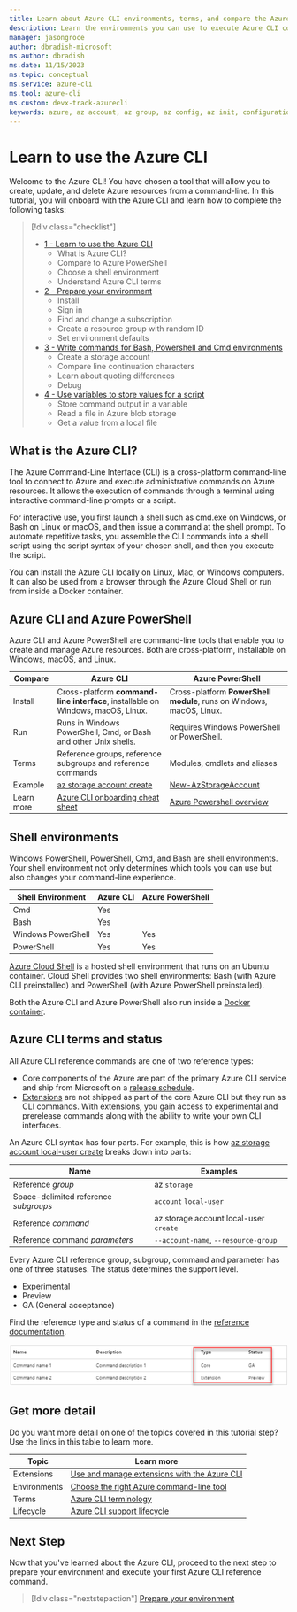 ```yaml
---
title: Learn about Azure CLI environments, terms, and compare the Azure CLI to Azure PowerShell | Microsoft Docs
description: Learn the environments you can use to execute Azure CLI commands, Azure CLI terms, how the Azure CLI compares to Azure PowerShell.
manager: jasongroce
author: dbradish-microsoft
ms.author: dbradish
ms.date: 11/15/2023
ms.topic: conceptual
ms.service: azure-cli
ms.tool: azure-cli
ms.custom: devx-track-azurecli
keywords: azure, az account, az group, az config, az init, configuration
---
```

# Learn to use the Azure CLI

Welcome to the Azure CLI! You have chosen a tool that will allow you to create, update, and delete Azure resources from a command-line. In this tutorial, you will onboard with the Azure CLI and learn how to complete the following tasks:

> [!div class="checklist"]
>
> * [1 - Learn to use the Azure CLI](#what-is-the-azure-cli)
>   * What is Azure CLI?
>   * Compare to Azure PowerShell
>   * Choose a shell environment
>   * Understand Azure CLI terms
> * [2 - Prepare your environment](./get-started-tutorial-1-prepare-environment.md)
>   * Install
>   * Sign in
>   * Find and change a subscription
>   * Create a resource group with random ID
>   * Set environment defaults
> * [3 - Write commands for Bash, Powershell and Cmd environments](./get-started-tutorial-2-work-environments.md)
>   * Create a storage account
>   * Compare line continuation characters
>   * Learn about quoting differences
>   * Debug
> * [4 - Use variables to store values for a script](./get-started-tutorial-3-use-variables.md)
>   * Store command output in a variable
>   * Read a file in Azure blob storage
>   * Get a value from a local file

## What is the Azure CLI?

The Azure Command-Line Interface (CLI) is a cross-platform command-line tool to connect to Azure and execute administrative commands on Azure resources. It allows the execution of commands through a terminal using interactive command-line prompts or a script.

For interactive use, you first launch a shell such as cmd.exe on Windows, or Bash on Linux or macOS, and then issue a command at the shell prompt. To automate repetitive tasks, you assemble the CLI commands into a shell script using the script syntax of your chosen shell, and then you execute the script.

You can install the Azure CLI locally on Linux, Mac, or Windows computers. It can also be used from a browser through the Azure Cloud Shell or run from inside a Docker container.

## Azure CLI and Azure PowerShell

Azure CLI and Azure PowerShell are command-line tools that enable you to create and manage Azure resources. Both are cross-platform, installable on Windows, macOS, and Linux.

| Compare | Azure CLI | Azure PowerShell |
|-|-|-|
|Install|Cross-platform **command-line interface**, installable on Windows, macOS, Linux. | Cross-platform **PowerShell module**, runs on Windows, macOS, Linux.
|Run|Runs in Windows PowerShell, Cmd, or Bash and other Unix shells.| Requires Windows PowerShell or PowerShell.
|Terms| Reference groups, reference subgroups and reference commands | Modules, cmdlets and aliases
|Example | [az storage account create](/cli/azure/storage/account#az-storage-account-create) | [New-AzStorageAccount](/powershell/module/az.storage/new-azstorageaccount) |
|Learn more | [Azure CLI onboarding cheat sheet](./cheat-sheet-onboarding.md) | [Azure Powershell overview](/powershell/azure/what-is-azure-powershell)

## Shell environments

Windows PowerShell, PowerShell, Cmd, and Bash are shell environments. Your shell environment not only determines which tools you can use but also changes your command-line experience.

| Shell Environment | Azure CLI | Azure PowerShell
|-|-|-|
|Cmd | Yes | |
|Bash| Yes | |
|Windows PowerShell | Yes |Yes
|PowerShell | Yes | Yes

[Azure Cloud Shell](/azure/cloud-shell/get-started) is a hosted shell environment that runs on an Ubuntu container. Cloud Shell provides two shell environments: Bash (with Azure CLI preinstalled) and PowerShell (with Azure PowerShell preinstalled).

Both the Azure CLI and Azure PowerShell also run inside a [Docker container](./run-azure-cli-docker.md).

## Azure CLI terms and status

All Azure CLI reference commands are one of two reference types:

* Core components of the Azure are part of the primary Azure CLI service and ship from Microsoft on a [release schedule](./release-notes-azure-cli.md). 
* [Extensions](./azure-cli-extensions-overview.md) are not shipped as part of the core Azure CLI but they run as CLI commands. With extensions, you gain access to experimental and prerelease commands along with the ability to write your own CLI interfaces.

An Azure CLI syntax has four parts. For example, this is how [az storage account local-user create](/cli/azure/storage/account/local-user#az-storage-account-local-user-create) breaks down into parts:

| Name | Examples |
|-|-|
| Reference _group_ | az `storage`
| Space-delimited reference _subgroups_ | `account` `local-user`
| Reference _command_ | az storage account local-user `create`
| Reference command _parameters_ | `--account-name`, `--resource-group`

Every Azure CLI reference group, subgroup, command and parameter has one of three statuses. The status determines the support level.

* Experimental
* Preview
* GA (General acceptance)

Find the reference type and status of a command in the [reference documentation](/cli/azure/reference-index).

![status table](./media/status-table.png)

## Get more detail

Do you want more detail on one of the topics covered in this tutorial step? Use the links in this table to learn more.

|Topic| Learn more|
|-|-|
| Extensions | [Use and manage extensions with the Azure CLI](./azure-cli-extensions-overview.md)
| Environments | [Choose the right Azure command-line tool](./choose-the-right-azure-command-line-tool.md)
| Terms | [Azure CLI terminology](reference-types-and-status.md) |
| Lifecycle | [Azure CLI support lifecycle]()

## Next Step

Now that you've learned about the Azure CLI, proceed to the next step to prepare your environment and execute your first Azure CLI reference command.

> [!div class="nextstepaction"]
> [Prepare your environment](./get-started-tutorial-1-prepare-environment.md)
